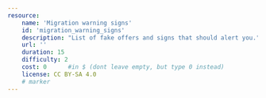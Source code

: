 ```yaml
---
resource:
    name: 'Migration warning signs'
    id: 'migration_warning_signs'  
    description: "List of fake offers and signs that should alert you."
    url: ''
    duration: 15
    difficulty: 2
    cost: 0      #in $ (dont leave empty, but type 0 instead)
    license: CC BY-SA 4.0
    # marker
---
```

